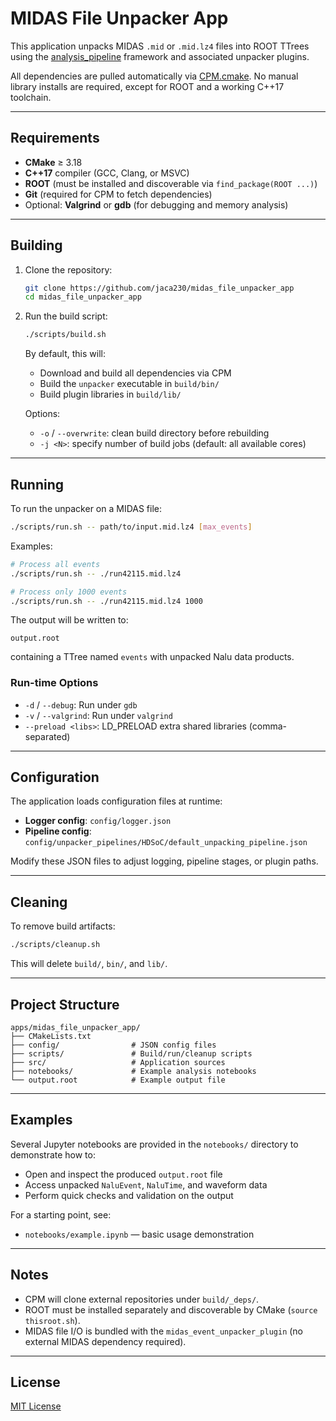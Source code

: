 # MIDAS File Unpacker App

This application unpacks MIDAS `.mid` or `.mid.lz4` files into ROOT TTrees using the [analysis_pipeline](https://github.com/jaca230/analysis_pipeline) framework and associated unpacker plugins.

All dependencies are pulled automatically via [CPM.cmake](https://github.com/cpm-cmake/CPM.cmake). No manual library installs are required, except for ROOT and a working C++17 toolchain.

---

## Requirements

- **CMake** ≥ 3.18
- **C++17** compiler (GCC, Clang, or MSVC)
- **ROOT** (must be installed and discoverable via `find_package(ROOT ...)`)
- **Git** (required for CPM to fetch dependencies)
- Optional: **Valgrind** or **gdb** (for debugging and memory analysis)

---

## Building

1. Clone the repository:

   ```bash
   git clone https://github.com/jaca230/midas_file_unpacker_app
   cd midas_file_unpacker_app
   ```

2. Run the build script:

   ```bash
   ./scripts/build.sh
   ```

   By default, this will:

   * Download and build all dependencies via CPM
   * Build the `unpacker` executable in `build/bin/`
   * Build plugin libraries in `build/lib/`

   Options:

   * `-o` / `--overwrite`: clean build directory before rebuilding
   * `-j <N>`: specify number of build jobs (default: all available cores)

---

## Running

To run the unpacker on a MIDAS file:

```bash
./scripts/run.sh -- path/to/input.mid.lz4 [max_events]
```

Examples:

```bash
# Process all events
./scripts/run.sh -- ./run42115.mid.lz4

# Process only 1000 events
./scripts/run.sh -- ./run42115.mid.lz4 1000
```

The output will be written to:

```
output.root
```

containing a TTree named `events` with unpacked Nalu data products.

### Run-time Options

* `-d` / `--debug`: Run under `gdb`
* `-v` / `--valgrind`: Run under `valgrind`
* `--preload <libs>`: LD\_PRELOAD extra shared libraries (comma-separated)

---

## Configuration

The application loads configuration files at runtime:

* **Logger config**: `config/logger.json`
* **Pipeline config**: `config/unpacker_pipelines/HDSoC/default_unpacking_pipeline.json`

Modify these JSON files to adjust logging, pipeline stages, or plugin paths.

---

## Cleaning

To remove build artifacts:

```bash
./scripts/cleanup.sh
```

This will delete `build/`, `bin/`, and `lib/`.

---

## Project Structure

```
apps/midas_file_unpacker_app/
├── CMakeLists.txt
├── config/                # JSON config files
├── scripts/               # Build/run/cleanup scripts
├── src/                   # Application sources
├── notebooks/             # Example analysis notebooks
└── output.root            # Example output file
```

---

## Examples

Several Jupyter notebooks are provided in the `notebooks/` directory to demonstrate
how to:

* Open and inspect the produced `output.root` file
* Access unpacked `NaluEvent`, `NaluTime`, and waveform data
* Perform quick checks and validation on the output

For a starting point, see:

* `notebooks/example.ipynb` — basic usage demonstration

---

## Notes

* CPM will clone external repositories under `build/_deps/`.
* ROOT must be installed separately and discoverable by CMake (`source thisroot.sh`).
* MIDAS file I/O is bundled with the `midas_event_unpacker_plugin` (no external MIDAS dependency required).

---

## License

[MIT License](LICENSE)
